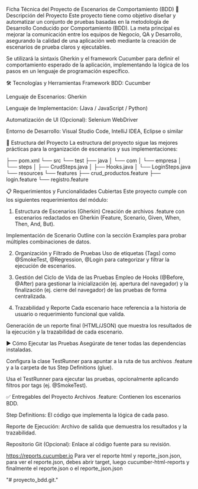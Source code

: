 Ficha Técnica del Proyecto de Escenarios de Comportamiento (BDD)
📝 Descripción del Proyecto
Este proyecto tiene como objetivo diseñar y automatizar un conjunto de pruebas basadas en la metodología de Desarrollo Conducido por Comportamiento (BDD). La meta principal es mejorar la comunicación entre los equipos de Negocio, QA y Desarrollo, asegurando la calidad de una aplicación web mediante la creación de escenarios de prueba claros y ejecutables.

Se utilizará la sintaxis Gherkin y el framework Cucumber para definir el comportamiento esperado de la aplicación, implementando la lógica de los pasos en un lenguaje de programación específico.

🛠️ Tecnologías y Herramientas
Framework BDD: Cucumber

Lenguaje de Escenarios: Gherkin

Lenguaje de Implementación: (Java / JavaScript / Python)

Automatización de UI (Opcional): Selenium WebDriver

Entorno de Desarrollo: Visual Studio Code, IntelliJ IDEA, Eclipse o similar

📂 Estructura del Proyecto
La estructura del proyecto sigue las mejores prácticas para la organización de escenarios y sus implementaciones:

├── pom.xml
└── src
    └── test
        ├── java
        │   └── com
        │       └── empresa
        │           └── steps
        │               ├── CrudSteps.java
        │               ├── Hooks.java
        │               └── LoginSteps.java
        └── resources
            └── features
                ├── crud_productos.feature
                ├── login.feature
                └── registro.feature

📋 Requerimientos y Funcionalidades Cubiertas
Este proyecto cumple con los siguientes requerimientos del módulo:

1. Estructura de Escenarios (Gherkin)
Creación de archivos .feature con escenarios redactados en Gherkin (Feature, Scenario, Given, When, Then, And, But).

Implementación de Scenario Outline con la sección Examples para probar múltiples combinaciones de datos.

2. Organización y Filtrado de Pruebas
Uso de etiquetas (Tags) como @SmokeTest, @Regression, @Login para categorizar y filtrar la ejecución de escenarios.

3. Gestión del Ciclo de Vida de las Pruebas
Empleo de Hooks (@Before, @After) para gestionar la inicialización (ej. apertura del navegador) y la finalización (ej. cierre del navegador) de las pruebas de forma centralizada.

4. Trazabilidad y Reporte
Cada escenario hace referencia a la historia de usuario o requerimiento funcional que valida.

Generación de un reporte final (HTML/JSON) que muestra los resultados de la ejecución y la trazabilidad de cada escenario.

▶️ Cómo Ejecutar las Pruebas
Asegúrate de tener todas las dependencias instaladas.

Configura la clase TestRunner para apuntar a la ruta de tus archivos .feature y a la carpeta de tus Step Definitions (glue).

Usa el TestRunner para ejecutar las pruebas, opcionalmente aplicando filtros por tags (ej. @SmokeTest).

✅ Entregables del Proyecto
Archivos .feature: Contienen los escenarios BDD.

Step Definitions: El código que implementa la lógica de cada paso.

Reporte de Ejecución: Archivo de salida que demuestra los resultados y la trazabilidad.

Repositorio Git (Opcional): Enlace al código fuente para su revisión.

https://reports.cucumber.io   Para ver el reporte html
y reporte_json.json, para ver el reporte.json, debes abrir target, luego  cucumber-html-reports y finalmente el reporte.json o el reporte_json.json

"# proyecto_bdd.git." 
